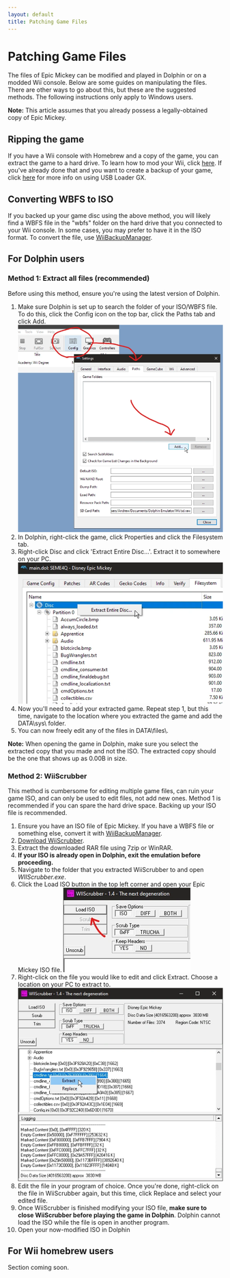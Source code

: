 ```yaml
---
layout: default
title: Patching Game Files
---
```


# Patching Game Files

The files of Epic Mickey can be modified and played in Dolphin or on a modded Wii console. Below are some guides on manipulating the files. There are other ways to go about this, but these are the suggested methods. The following instructions only apply to Windows users.

**Note:** This article assumes that you already possess a legally-obtained copy of Epic Mickey.

## Ripping the game

If you have a Wii console with Homebrew and a copy of the game, you can extract the game to a hard drive. To learn how to mod your Wii, click [here](http://wii.guide/). If you've already done that and you want to create a backup of your game, click [here](https://wii.guide/usbloadergx) for more info on using USB Loader GX. 

## Converting WBFS to ISO

If you backed up your game disc using the above method, you will likely find a WBFS file in the "wbfs" folder on the hard drive that you connected to your Wii console. In some cases, you may prefer to have it in the ISO format. To convert the file, use [WiiBackupManager](http://www.wiibackupmanager.co.uk/downloads.html). 

## For Dolphin users

### Method 1: Extract all files (recommended)

Before using this method, ensure you're using the latest version of Dolphin.

1. Make sure Dolphin is set up to search the folder of your ISO/WBFS file. To do this, click the Config icon on the top bar, click the Paths tab and click Add. <img src="/site-images/add-paths.png" class="article-image">
2. In Dolphin, right-click the game, click Properties and click the Filesystem tab.
3. Right-click Disc and click 'Extract Entire Disc...'. Extract it to somewhere on your PC. <img src="/site-images/extract-disc.png" class="article-image">
4. Now you'll need to add your extracted game. Repeat step 1, but this time, navigate to the location where you extracted the game and add the DATA\\sys\\ folder. 
5. You can now freely edit any of the files in DATA\\files\\. 

**Note:** When opening the game in Dolphin, make sure you select the extracted copy that you made and not the ISO. The extracted copy should be the one that shows up as 0.00B in size.

### Method 2: WiiScrubber

This method is cumbersome for editing multiple game files, can ruin your game ISO, and can only be used to edit files, not add new ones. Method 1 is recommended if you can spare the hard drive space. Backing up your ISO file is recommended. 

1. Ensure you have an ISO file of Epic Mickey. If you have a WBFS file or something else, convert it with [WiiBackupManager](http://www.wiibackupmanager.co.uk/downloads.html).
2. [Download WiiScrubber](https://web.archive.org/web/20190314161505/http://gbatemp.net/downloads/%5B4838%5DWiiscrubber140Kit.rar).
3. Extract the downloaded RAR file using 7zip or WinRAR.
4. **If your ISO is already open in Dolphin, exit the emulation before proceeding.**
5. Navigate to the folder that you extracted WiiScrubber to and open *WIIScrubber.exe*.
6. Click the Load ISO button in the top left corner and open your Epic Mickey ISO file. <img src="/site-images/load-iso.png" class="article-image">
7. Right-click on the file you would like to edit and click Extract. Choose a location on your PC to extract to. <img src="/site-images/extract-wiiscrubber.png" class="article-image">
8. Edit the file in your program of choice. Once you're done, right-click on the file in WiiScrubber again, but this time, click Replace and select your edited file.
9. Once WiiScrubber is finished modifying your ISO file, **make sure to close WiiScrubber before playing the game in Dolphin**. Dolphin cannot load the ISO while the file is open in another program.
10. Open your now-modified ISO in Dolphin

## For Wii homebrew users

Section coming soon.
